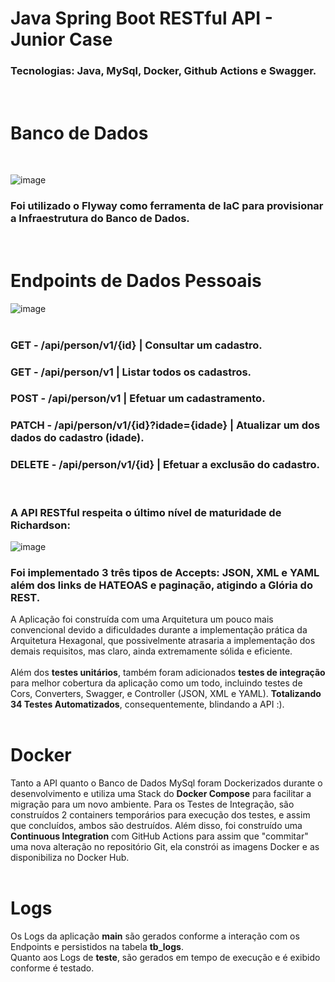 # Java Spring Boot RESTful API - Junior Case
### Tecnologias: Java, MySql, Docker, Github Actions e Swagger.
<br>

# Banco de Dados
<br>

![image](https://github.com/guifami/Java-Spring-Boot-RESTful-Api/assets/93688391/c71261bb-8597-4fac-824f-58f223dd787a)
### Foi utilizado o Flyway como ferramenta de IaC para provisionar a Infraestrutura do Banco de Dados.
<br>

# Endpoints de Dados Pessoais
![image](https://github.com/guifami/Java-Spring-Boot-RESTful-Api/assets/93688391/24d0a354-bf42-4bb5-a57e-e2ef5a32b6c9)
<br><br>
### GET - /api/person/v1/{id} | Consultar um cadastro.
### GET - /api/person/v1 | Listar todos os cadastros.
### POST - /api/person/v1 | Efetuar um cadastramento.
### PATCH - /api/person/v1/{id}?idade={idade} | Atualizar um dos dados do cadastro (idade).
### DELETE - /api/person/v1/{id} |  Efetuar a exclusão do cadastro.
<br>

### A API RESTful respeita o último nível de maturidade de Richardson:
![image](https://github.com/guifami/Java-Spring-Boot-RESTful-Api/assets/93688391/5c4bef5f-d92a-47cc-8682-33fbf922da98)

### Foi implementado 3 três tipos de Accepts: JSON, XML e YAML além dos links de HATEOAS e paginação, atigindo a Glória do REST. 
A Aplicação foi construída com uma Arquitetura um pouco mais convencional devido a dificuldades durante a implementação prática da Arquitetura Hexagonal, que possivelmente atrasaria a implementação dos demais requisitos, mas claro, ainda extremamente sólida e eficiente.
<br><br>
Além dos <b>testes unitários</b>, também foram adicionados <b>testes de integração</b> para melhor cobertura da aplicação como um todo, incluindo testes de Cors, Converters, Swagger, e Controller (JSON, XML e YAML). <b>Totalizando 34 Testes Automatizados</b>, consequentemente, blindando a API :).
<br><br>

# Docker

Tanto a API quanto o Banco de Dados MySql foram Dockerizados durante o desenvolvimento e utiliza uma Stack do <b>Docker Compose</b> para facilitar a migração para um novo ambiente.
Para os Testes de Integração, são construídos 2 containers temporários para execução dos testes, e assim que concluídos, ambos são destruídos.
Além disso, foi construído uma <b>Continuous Integration</b> com GitHub Actions para assim que "commitar" uma nova alteração no repositório Git, ela constrói as imagens Docker e as disponibiliza no Docker Hub.
<br><br>

# Logs
Os Logs da aplicação <b>main</b> são gerados conforme a interação com os Endpoints e persistidos na tabela <b>tb_logs</b>.
<br>
Quanto aos Logs de <b>teste</b>, são gerados em tempo de execução e é exibido conforme é testado.
